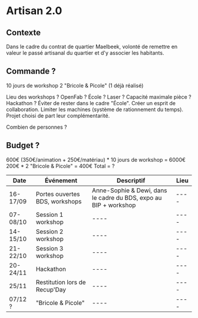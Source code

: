 # Artisan 2.0

## Contexte
Dans le cadre du contrat de quartier Maelbeek, volonté de remettre en valeur le passé artisanal du quartier et d'y associer les habitants. 

## Commande ?
10 jours de workshop
2 "Bricole & Picole" (1 déjà réalisé)

Lieu des workshops ? OpenFab ? École ? Laser ? Capacité maximale pièce ?
Hackathon ? Éviter de rester dans le cadre "École". Créer un esprit de collaboration. Limiter les machines (système de rationnement du temps).
Projet choisi de part leur complémentarité.

Combien de personnes ?



## Budget ? 
600€ (350€/animation + 250€/matériau) * 10 jours de workshop = 6000€
200€ * 2 "Bricole & Picole" = 400€
Total = ?


Date | Événement  | Descriptif | Lieu
---- | ---- | ---- | ----
16-17/09 | Portes ouvertes BDS, workshops | Anne-Sophie & Dewi, dans le cadre du BDS, expo au BIP + workshop | ---- 
07-08/10 | Session 1 workshop | ---- | ---- 
14-15/10 | Session 2 workshop | ---- | ---- 
21-22/10 | Session 3 workshop | ---- | ---- 
20-24/11 | Hackathon | ---- | ---- 
25/11 | Restitution lors de Recup'Day | ---- | ----
07/12 ? | "Bricole & Picole" | ---- | ----
